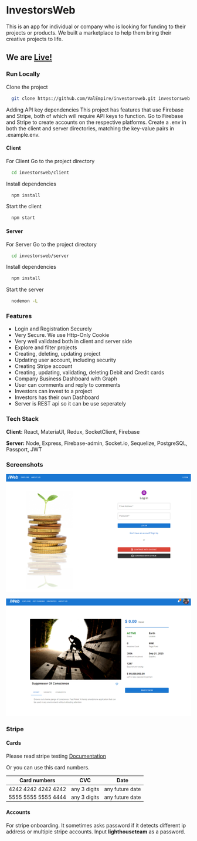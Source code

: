 # InvestorsWeb

This is an app for individual or company who is looking for funding to their projects or products. We built a marketplace to help them bring their creative projects to life.

## We are [Live!](http://138.197.155.90/)

### Run Locally

Clone the project

```bash
  git clone https://github.com/ValEmpire/investorsweb.git investorsweb
```

Adding API key dependencies
This project has features that use Firebase and Stripe, both of which will require API keys to function. Go to Firebase and Stripe to create accounts on the respective platforms. Create a .env in both the client and server directories, matching the key-value pairs in .example.env.

#### Client

For Client Go to the project directory

```bash
  cd investorsweb/client
```

Install dependencies

```bash
  npm install
```

Start the client

```bash
  npm start
```

#### Server

For Server Go to the project directory

```bash
  cd investorsweb/server
```

Install dependencies

```bash
  npm install
```

Start the server

```bash
  nodemon -L
```

### Features

- Login and Registration Securely
- Very Secure. We use Http-Only Cookie
- Very well validated both in client and server side
- Explore and filter projects
- Creating, deleting, updating project
- Updating user account, including security
- Creating Stripe account
- Creating, updating, validating, deleting Debit and Credit cards
- Company Business Dashboard with Graph
- User can comments and reply to comments
- Investors can invest to a project
- Investors has their own Dashboard
- Server is REST api so it can be use seperately

### Tech Stack

**Client:** React, MateriaUI, Redux, SocketClient, Firebase

**Server:** Node, Express, Firebase-admin, Socket.io, Sequelize, PostgreSQL, Passport, JWT

### Screenshots

![App Screenshot](https://raw.githubusercontent.com/ValEmpire/files/main/Captures.PNG)

![App Screenshot](https://raw.githubusercontent.com/ValEmpire/files/main/Capturess.PNG)

### Stripe

#### Cards

Please read stripe testing [Documentation](https://stripe.com/docs/testing)

Or you can use this card numbers.

| Card numbers        | CVC          | Date            |
| ------------------- | ------------ | --------------- |
| 4242 4242 4242 4242 | any 3 digits | any future date |
| 5555 5555 5555 4444 | any 3 digits | any future date |

#### Accounts

For stripe onboarding. It sometimes asks password if it detects different ip address or multiple stripe accounts. Input **lighthouseteam** as a password.
